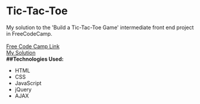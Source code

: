 # Tic-Tac-Toe
My solution to the 'Build a Tic-Tac-Toe Game' intermediate front end project in FreeCodeCamp.
</br>
</br>
<a href="https://www.freecodecamp.com/challenges/build-a-tic-tac-toe-game">Free Code Camp Link</a>
</br>
<a href="https://codepen.io/AswiniSurabhi/full/EmqaLq/">My Solution</a>
</br>
<b>##Technologies Used:</b>

<ul>
<li>HTML</li>
<li>CSS</li>
<li>JavaScript</li>
<li>jQuery</li>
<li>AJAX</li>
